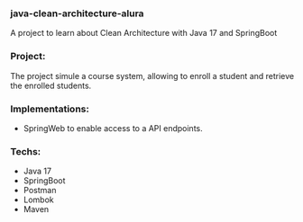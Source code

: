 ### java-clean-architecture-alura
A project to learn about Clean Architecture with Java 17 and SpringBoot

### Project:
The project simule a course system, allowing to enroll a student and retrieve the enrolled students.

### Implementations:
- SpringWeb to enable access to a API endpoints. 

### Techs: 
- Java 17
- SpringBoot
- Postman
- Lombok
- Maven
